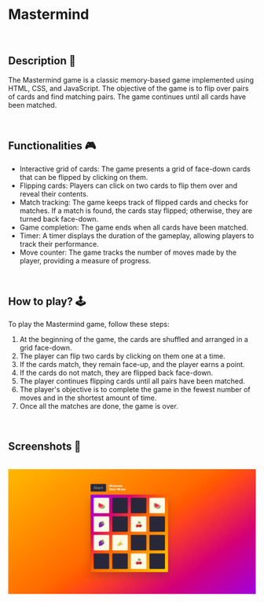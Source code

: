 # **Mastermind** 

<br>

## **Description 📃**
The Mastermind game is a classic memory-based game implemented using HTML, CSS, and JavaScript. The objective of the game is to flip over pairs of cards and find matching pairs. The game continues until all cards have been matched.

<br>

## **Functionalities 🎮**

- Interactive grid of cards: The game presents a grid of face-down cards that can be flipped by clicking on them.
- Flipping cards: Players can click on two cards to flip them over and reveal their contents.
- Match tracking: The game keeps track of flipped cards and checks for matches. If a match is found, the cards stay flipped; otherwise, they are turned back face-down.
- Game completion: The game ends when all cards have been matched.
- Timer: A timer displays the duration of the gameplay, allowing players to track their performance.
- Move counter: The game tracks the number of moves made by the player, providing a measure of progress.

<br>

## **How to play? 🕹️**
To play the Mastermind game, follow these steps:

1. At the beginning of the game, the cards are shuffled and arranged in a grid face-down.
2. The player can flip two cards by clicking on them one at a time.
3. If the cards match, they remain face-up, and the player earns a point.
4. If the cards do not match, they are flipped back face-down.
5. The player continues flipping cards until all pairs have been matched.
6. The player's objective is to complete the game in the fewest number of moves and in the shortest amount of time.
7. Once all the matches are done, the game is over. 


<br>

## **Screenshots 📸**

<br>
<img src="Screenshots/Mastermind.png" alt="Mastemind Game Screenshot">



<br>

